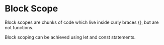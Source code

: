 # Block Scope
Block scopes are chunks of code which live inside curly braces {}, but are not functions.

Block scoping can be achieved using let and const statements.